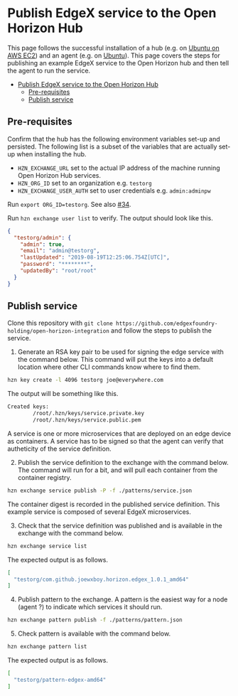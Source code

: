 # Publish EdgeX service to the Open Horizon Hub

This page follows the successful installation of a hub (e.g. on [Ubuntu on AWS EC2](../hub/aws-ec2-linux-vm.md)) and an agent (e.g. on [Ubuntu](../agent/ubuntu.md)). This page covers the steps for publishing an example EdgeX service to the Open Horizon hub and then tell the agent to run the service.

- [Publish EdgeX service to the Open Horizon Hub](#publish-edgex-service-to-the-open-horizon-hub)
  - [Pre-requisites](#pre-requisites)
  - [Publish service](#publish-service)

## Pre-requisites

Confirm that the hub has the following environment variables set-up and persisted. The following list is a subset of the variables that are actually set-up when installing the hub.

- `HZN_EXCHANGE_URL` set to the actual IP address of the machine running Open Horizon Hub services.
- `HZN_ORG_ID` set to an organization e.g. `testorg`
- `HZN_EXCHANGE_USER_AUTH` set to user credentials e.g. `admin:adminpw`

Run `export ORG_ID=testorg`. See also [#34](https://github.com/edgexfoundry-holding/open-horizon-integration/issues/34).

Run `hzn exchange user list` to verify. The output should look like this.

```json
{
  "testorg/admin": {
    "admin": true,
    "email": "admin@testorg",
    "lastUpdated": "2019-08-19T12:25:06.754Z[UTC]",
    "password": "********",
    "updatedBy": "root/root"
  }
}
```

## Publish service

Clone this repository with `git clone https://github.com/edgexfoundry-holding/open-horizon-integration` and follow the steps to publish the service.

1. Generate an RSA key pair to be used for signing the edge service with the command below. This command will put the keys into a default location where other CLI commands know where to find them.

```bash
hzn key create -l 4096 testorg joe@everywhere.com
```

The output will be something like this.

```bash
Created keys:
        /root/.hzn/keys/service.private.key
        /root/.hzn/keys/service.public.pem
```

A service is one or more microservices that are deployed on an edge device as containers. A service has to be signed so that the agent can verify that autheticity of the service definition.

2. Publish the service definition to the exchange with the command below. The command will run for a bit, and will pull each container from the container registry.

```bash
hzn exchange service publish -P -f ./patterns/service.json
```

The container digest is recorded in the published service definition. This example service is composed of several EdgeX microservices.

3. Check that the service definition was published and is available in the exchange with the command below.

```bash
hzn exchange service list
```

The expected output is as follows.

```json
[
  "testorg/com.github.joewxboy.horizon.edgex_1.0.1_amd64"
]
```

4. Publish pattern to the exchange. A pattern is the easiest way for a node (agent ?) to indicate which services it should run.

```bash
hzn exchange pattern publish -f ./patterns/pattern.json
```

5. Check pattern is available with the command below.

```bash
hzn exchange pattern list
```

The expected output is as follows.

```bash
[
  "testorg/pattern-edgex-amd64"
]
```
